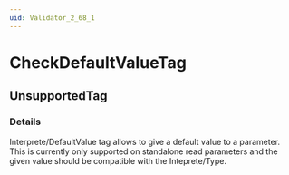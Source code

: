 ```yaml
---
uid: Validator_2_68_1
---
```


# CheckDefaultValueTag

## UnsupportedTag

<!-- Description, Properties, ... sections are auto-generated. -->
<!-- REPLACE ME AUTO-GENERATION -->

### Details

Interprete/DefaultValue tag allows to give a default value to a parameter.
This is currently only supported on standalone read parameters and the given value should be compatible with the Inteprete/Type.

<!-- Uncomment to add example code -->
<!--### Example code-->
